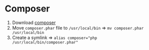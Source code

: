 # Composer

1. Download [composer](https://getcomposer.org/download/)
2. Move `composer.phar` file to `/usr/local/bin` => `mv composer.phar /usr/local/bin`
3. Create a symlink => `alias composer="php /usr/local/bin/composer.phar"`
